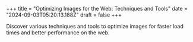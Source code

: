 +++
title = "Optimizing Images for the Web: Techniques and Tools"
date = "2024-09-03T05:20:13.188Z"
draft = false
+++

  Discover various techniques and tools to optimize images for faster load times and better performance on the web.
        